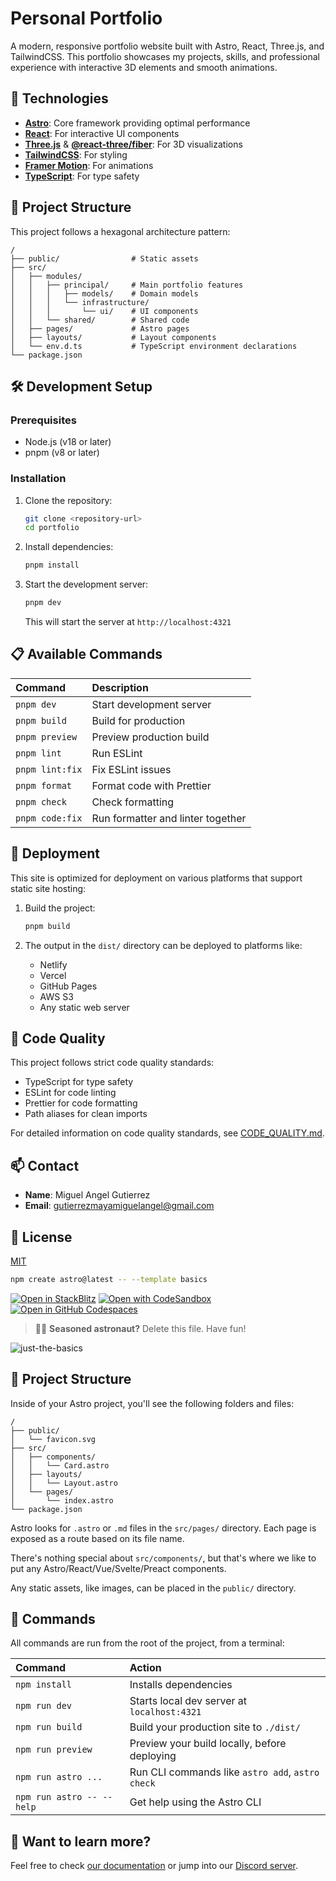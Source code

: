 # Personal Portfolio

A modern, responsive portfolio website built with Astro, React, Three.js, and TailwindCSS. This portfolio showcases my projects, skills, and professional experience with interactive 3D elements and smooth animations.

## 🚀 Technologies

- **[Astro](https://astro.build/)**: Core framework providing optimal performance
- **[React](https://reactjs.org/)**: For interactive UI components
- **[Three.js](https://threejs.org/)** & **[@react-three/fiber](https://github.com/pmndrs/react-three-fiber)**: For 3D visualizations
- **[TailwindCSS](https://tailwindcss.com/)**: For styling
- **[Framer Motion](https://www.framer.com/motion/)**: For animations
- **[TypeScript](https://www.typescriptlang.org/)**: For type safety

## 📁 Project Structure

This project follows a hexagonal architecture pattern:

```text
/
├── public/                # Static assets
├── src/
│   ├── modules/
│   │   ├── principal/     # Main portfolio features
│   │   │   ├── models/    # Domain models
│   │   │   └── infrastructure/
│   │   │       └── ui/    # UI components
│   │   └── shared/        # Shared code
│   ├── pages/             # Astro pages
│   ├── layouts/           # Layout components
│   └── env.d.ts           # TypeScript environment declarations
└── package.json
```

## 🛠️ Development Setup

### Prerequisites

- Node.js (v18 or later)
- pnpm (v8 or later)

### Installation

1. Clone the repository:
   ```bash
   git clone <repository-url>
   cd portfolio
   ```

2. Install dependencies:
   ```bash
   pnpm install
   ```

3. Start the development server:
   ```bash
   pnpm dev
   ```
   This will start the server at `http://localhost:4321`

## 📋 Available Commands

| Command | Description |
| :------ | :---------- |
| `pnpm dev` | Start development server |
| `pnpm build` | Build for production |
| `pnpm preview` | Preview production build |
| `pnpm lint` | Run ESLint |
| `pnpm lint:fix` | Fix ESLint issues |
| `pnpm format` | Format code with Prettier |
| `pnpm check` | Check formatting |
| `pnpm code:fix` | Run formatter and linter together |

## 🚢 Deployment

This site is optimized for deployment on various platforms that support static site hosting:

1. Build the project:
   ```bash
   pnpm build
   ```

2. The output in the `dist/` directory can be deployed to platforms like:
   - Netlify
   - Vercel
   - GitHub Pages
   - AWS S3
   - Any static web server

## 📝 Code Quality

This project follows strict code quality standards:
- TypeScript for type safety
- ESLint for code linting
- Prettier for code formatting
- Path aliases for clean imports

For detailed information on code quality standards, see [CODE_QUALITY.md](./CODE_QUALITY.md).

## 📫 Contact

- **Name**: Miguel Angel Gutierrez
- **Email**: gutierrezmayamiguelangel@gmail.com

## 📄 License

[MIT](LICENSE)

```sh
npm create astro@latest -- --template basics
```

[![Open in StackBlitz](https://developer.stackblitz.com/img/open_in_stackblitz.svg)](https://stackblitz.com/github/withastro/astro/tree/latest/examples/basics)
[![Open with CodeSandbox](https://assets.codesandbox.io/github/button-edit-lime.svg)](https://codesandbox.io/p/sandbox/github/withastro/astro/tree/latest/examples/basics)
[![Open in GitHub Codespaces](https://github.com/codespaces/badge.svg)](https://codespaces.new/withastro/astro?devcontainer_path=.devcontainer/basics/devcontainer.json)

> 🧑‍🚀 **Seasoned astronaut?** Delete this file. Have fun!

![just-the-basics](https://github.com/withastro/astro/assets/2244813/a0a5533c-a856-4198-8470-2d67b1d7c554)

## 🚀 Project Structure

Inside of your Astro project, you'll see the following folders and files:

```text
/
├── public/
│   └── favicon.svg
├── src/
│   ├── components/
│   │   └── Card.astro
│   ├── layouts/
│   │   └── Layout.astro
│   └── pages/
│       └── index.astro
└── package.json
```

Astro looks for `.astro` or `.md` files in the `src/pages/` directory. Each page is exposed as a route based on its file name.

There's nothing special about `src/components/`, but that's where we like to put any Astro/React/Vue/Svelte/Preact components.

Any static assets, like images, can be placed in the `public/` directory.

## 🧞 Commands

All commands are run from the root of the project, from a terminal:

| Command                   | Action                                           |
| :------------------------ | :----------------------------------------------- |
| `npm install`             | Installs dependencies                            |
| `npm run dev`             | Starts local dev server at `localhost:4321`      |
| `npm run build`           | Build your production site to `./dist/`          |
| `npm run preview`         | Preview your build locally, before deploying     |
| `npm run astro ...`       | Run CLI commands like `astro add`, `astro check` |
| `npm run astro -- --help` | Get help using the Astro CLI                     |

## 👀 Want to learn more?

Feel free to check [our documentation](https://docs.astro.build) or jump into our [Discord server](https://astro.build/chat).
